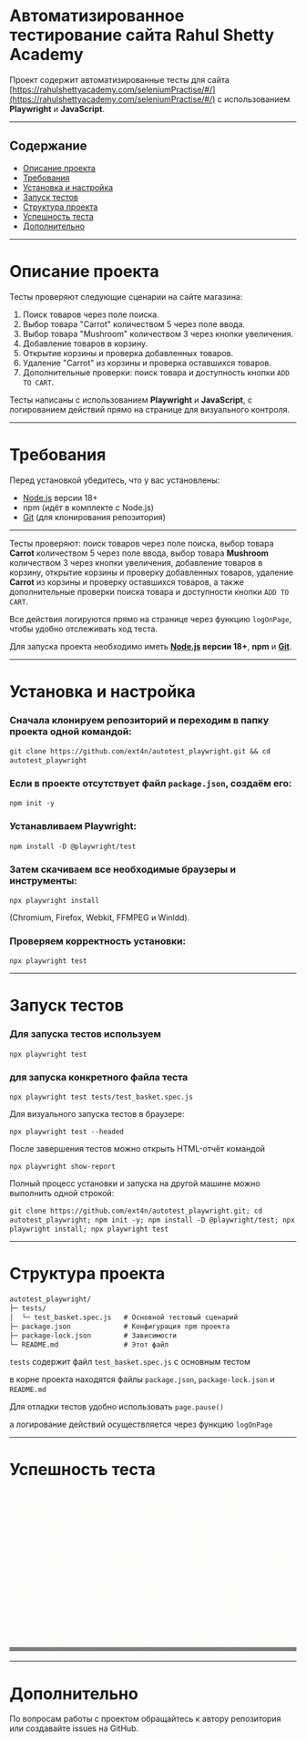 # Автоматизированное тестирование сайта Rahul Shetty Academy

Проект содержит автоматизированные тесты для сайта [https://rahulshettyacademy.com/seleniumPractise/#/](https://rahulshettyacademy.com/seleniumPractise/#/) с использованием **Playwright** и **JavaScript**.

---

## Содержание

- [Описание проекта](#описание-проекта)  
- [Требования](#требования)  
- [Установка и настройка](#установка-и-настройка)  
- [Запуск тестов](#запуск-тестов)  
- [Структура проекта](#структура-проекта) 
- [Успешность теста](#успешность-теста)
- [Дополнительно](#дополнительно)  

---

# Описание проекта

Тесты проверяют следующие сценарии на сайте магазина:

1. Поиск товаров через поле поиска.  
2. Выбор товара "Carrot" количеством 5 через поле ввода.  
3. Выбор товара "Mushroom" количеством 3 через кнопки увеличения.  
4. Добавление товаров в корзину.  
5. Открытие корзины и проверка добавленных товаров.  
6. Удаление "Carrot" из корзины и проверка оставшихся товаров.  
7. Дополнительные проверки: поиск товара и доступность кнопки `ADD TO CART`.  

Тесты написаны с использованием **Playwright** и **JavaScript**, с логированием действий прямо на странице для визуального контроля.

---

# Требования

Перед установкой убедитесь, что у вас установлены:

- [Node.js](https://nodejs.org/) версии 18+  
- npm (идёт в комплекте с Node.js)  
- [Git](https://git-scm.com/install/) (для клонирования репозитория)  

---

Тесты проверяют: поиск товаров через поле поиска, выбор товара **Carrot** количеством 5 через поле ввода, выбор товара **Mushroom** количеством 3 через кнопки увеличения, добавление товаров в корзину, открытие корзины и проверку добавленных товаров, удаление **Carrot** из корзины и проверку оставшихся товаров, а также дополнительные проверки поиска товара и доступности кнопки `ADD TO CART`. 

Все действия логируются прямо на странице через функцию `logOnPage`, чтобы удобно отслеживать ход теста.

Для запуска проекта необходимо иметь **[Node.js](https://nodejs.org/) версии 18+**, **npm** и **[Git](https://git-scm.com/install/)**. 

---

# Установка и настройка

### Сначала клонируем репозиторий и переходим в папку проекта одной командой: 
```
git clone https://github.com/ext4n/autotest_playwright.git && cd autotest_playwright
``` 

### Если в проекте отсутствует файл `package.json`, создаём его: 
```
npm init -y
```

### Устанавливаем Playwright: 
```
npm install -D @playwright/test
``` 

### Затем скачиваем все необходимые браузеры и инструменты: 
```
npx playwright install
```
(Chromium, Firefox, Webkit, FFMPEG и Winldd).

### Проверяем корректность установки: 
```
npx playwright test
```

---

# Запуск тестов 

### Для запуска тестов используем 
```
npx playwright test
``` 

### для запуска конкретного файла теста
```
npx playwright test tests/test_basket.spec.js
```

Для визуального запуска тестов в браузере: 
```
npx playwright test --headed
```

После завершения тестов можно открыть HTML-отчёт командой 
```
npx playwright show-report
```

Полный процесс установки и запуска на другой машине можно выполнить одной строкой: 
```
git clone https://github.com/ext4n/autotest_playwright.git; cd autotest_playwright; npm init -y; npm install -D @playwright/test; npx playwright install; npx playwright test
```

---

# Структура проекта

```
autotest_playwright/
├─ tests/
│  └─ test_basket.spec.js   # Основной тестовый сценарий
├─ package.json             # Конфигурация npm проекта
├─ package-lock.json        # Зависимости
└─ README.md                # Этот файл
```

`tests`
содержит файл `test_basket.spec.js` с основным тестом 

в корне проекта находятся файлы 
`package.json`, `package-lock.json` и `README.md`

Для отладки тестов удобно использовать 
`page.pause()`

а логирование действий осуществляется через функцию 
`logOnPage`

---

# Успешность теста

![Демонстрация](./assets/video.gif)

---

# Дополнительно

По вопросам работы с проектом обращайтесь к автору репозитория или создавайте issues на GitHub.
